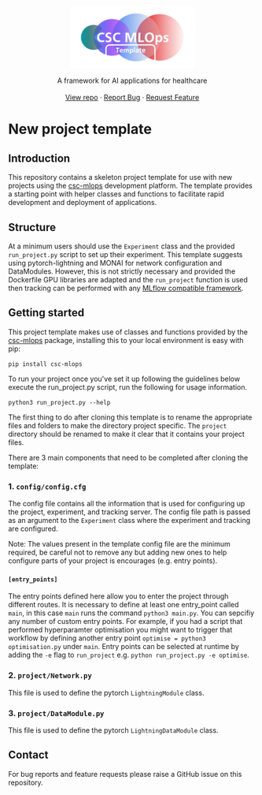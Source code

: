 <!-- PROJECT HEADING -->
<br />
<p align="center">
<a href="https://github.com/github_username/repo_name">
    <img src="assets/MOps_template_logo.png" alt="Logo" width="50%">
  </a>
<p align="center">
A framework for AI applications for healthcare
<br />
<br />
<a href="https://github.com/GSTT-CSC/Project_template">View repo</a>
·
<a href="https://github.com/GSTT-CSC/Project_template/issues">Report Bug</a>
·
<a href="https://github.com/GSTT-CSC/Project_template/issues">Request Feature</a>
</p>

# New project template

## Introduction
This repository contains a skeleton project template for use with new projects using the [csc-mlops](https://github.com/GSTT-CSC/MLOps.git) development platform. The template provides a starting point with helper classes and functions to facilitate rapid development and deployment of applications.

## Structure
At a minimum users should use the `Experiment` class and the provided `run_project.py` script to set up their experiment.
This template suggests using pytorch-lightning and MONAI for network configuration and DataModules. 
However, this is not strictly necessary and provided the Dockerfile GPU libraries are adapted and the `run_project` function is used then tracking can be performed with any [MLflow compatible framework](https://mlflow.org/docs/latest/tracking.html#automatic-logging).

## Getting started
This project template makes use of classes and functions provided by the [csc-mlops](https://github.com/GSTT-CSC/MLOps.git) package, installing this to your local environment is easy with pip:

```shell
pip install csc-mlops
```

To run your project once you've set it up following the guidelines below execute the run_project.py script, run the following for usage information.
```shell 
python3 run_project.py --help
```

The first thing to do after cloning this template is to rename the appropriate files and folders to make the directory project specific. 
The `project` directory should be renamed to make it clear that it contains your project files. 

There are 3 main components that need to be completed after cloning the template:

### 1. `config/config.cfg`
The config file contains all the information that is used for configuring up the project, experiment, and tracking server. 
The config file path is passed as an argument to the `Experiment` class where the experiment and tracking are configured. 

Note: The values present in the template config file are the minimum required, be careful not to remove any but adding new ones to help configure parts of your project is encourages (e.g. entry points).

#### `[entry_points]`
The entry points defined here allow you to enter the project through different routes. It is necessary to define at least one entry_point called `main`, in this case `main` runs the command `python3 main.py`. 
You can sepcifiy any number of custom entry points. For example, if you had a script that performed hyperparamter optimisation you might want to trigger that workflow by defining another entry point `optimise = python3 optimisation.py`
under `main`. Entry points can be selected at runtime by adding the `-e` flag to `run_project` e.g. `python run_project.py -e optimise`.


### 2. `project/Network.py`
This file is used to define the pytorch `LightningModule` class.

### 3. `project/DataModule.py`
This file is used to define the pytorch `LightningDataModule` class.

## Contact
For bug reports and feature requests please raise a GitHub issue on this repository.

